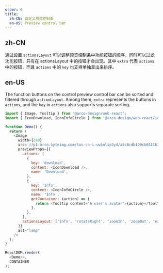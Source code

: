 ```yaml
---
order: 6
title:
  zh-CN: 自定义预览控制条
  en-US: Preview control bar
---
```


## zh-CN

通过设置 `actionsLayout` 可以调整预览控制条中功能按钮的顺序，同时可以过滤功能按钮，只有在 actionsLayout 中的按钮才会出现。其中 `extra` 代表 `actions` 中的按钮，而且 `actions` 中的 `key` 也支持单独拿出来排序。

## en-US

The function buttons on the control preview control bar can be sorted and filtered through `actionLayout`. Among them, `extra` represents the buttons in `actions`, and the `key` in `actions` also supports separate sorting.

```js
import { Image, Tooltip } from '@arco-design/web-react';
import { IconDownload, IconInfoCircle } from '@arco-design/web-react/icon';

function Demo() {
  return (
    <Image
      width={200}
      src='//p1-arco.byteimg.com/tos-cn-i-uwbnlip3yd/a8c8cdb109cb051163646151a4a5083b.png~tplv-uwbnlip3yd-webp.webp'
      previewProps={{
        actions: [
          {
            key: 'download',
            content: <IconDownload />,
            name: 'Download',
          },
          {
            key: 'info',
            content: <IconInfoCircle />,
            name: 'Info',
            getContainer: (action) => {
              return <Tooltip content="A user’s avatar">{action}</Tooltip>
            },
          },
        ],
        actionsLayout: ['info', 'rotateRight', 'zoomIn', 'zoomOut', 'extra'],
      }}
      alt="lamp"
    />
  );
}

ReactDOM.render(
  <Demo/>,
  CONTAINER
);
```
